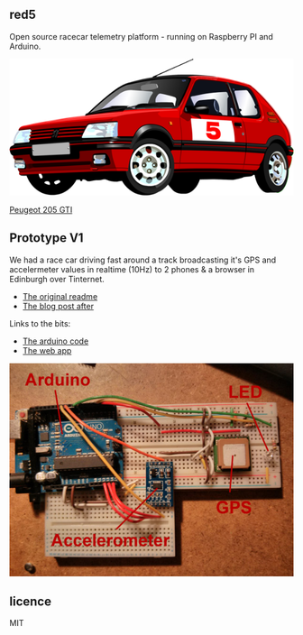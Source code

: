 red5
----

Open source racecar telemetry platform - running on Raspberry PI and Arduino.

![Red5](assets/red5V2.png)

[Peugeot 205 GTI](http://en.wikipedia.org/wiki/Peugeot_205)

## Prototype V1

We had a race car driving fast around a track broadcasting it's GPS and accelermeter values in realtime (10Hz) to 2 phones & a browser in Edinburgh over Tinternet.

 * [The original readme](v1/README.md)
 * [The blog post after](blog/madhack.md)

Links to the bits:

 * [The arduino code](v1/arduino)
 * [The web app](v1/website)

![Breadboard](blog/img/breadboard.jpg)

## licence

MIT